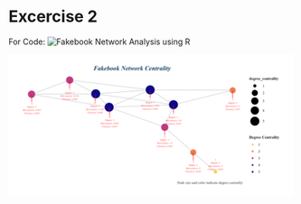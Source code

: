 # Excercise 2

For Code:
![Fakebook Network Analysis using R](./Ex2_Network_Analysis_Syed_Ammad_Sohail.Rmd)

![Fakebook Network](./Fakebook_Network.jpg)

